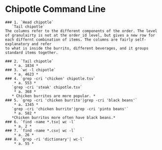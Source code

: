 # Chipotle Command Line


	### 1. `Head chipotle`
	   `Tail chipotle`
	The columns refer to the different components of the order. The level of granulairty is not at the order_id level, but gives a new row for each differnt combination of items. The columns are fairly self-explanatory and refer 
	to what is inside the burrito, different beverages, and it groups standard items together. 
	
	### 2. `Tail chipotle`
		* a. 1834 *
	### 3. `wc -l chipotle`
		* a. 4623 *
	### 4. `grep -cri 'chicken' chipotle.tsv`
		* a. 553 *
	   `grep -cri 'steak' chipotle.tsv`
		* a. 368 *
	   * Chicken burritos are more popular. * 
	### 5. `grep -cri 'chicken burrito'|grep -cri 'black beans'`
		* a. 1345 *
	   `grep -cri 'chicken burrito'|grep -cri 'pinto beans'`
		* a. 582 *
	   *Chicken burritos more often have black beans.*
	### 6. `find -name *.tsv| wc -l`
		* a. 2 *
	### 7. `find -name *.csv| wc -l`
		* a. 26 *
	### 8. `grep -ri 'dictionary'| wc-l`
		* a. 55 *
